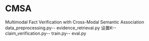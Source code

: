 # CMSA
Multimodal Fact Verification with Cross-Modal Semantic Association
data_preprocessing.py--
evidence_retrieval.py 设置K--
claim_verification.py--
train.py--
eval.py

